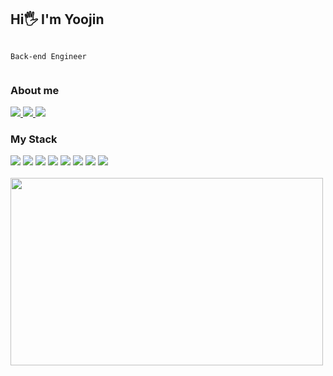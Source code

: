 
## Hi🖐️ I'm Yoojin 

<div style="display:flex;">

`Back-end Engineer`

</div>


### About me

<a href="https://d0u0b.tistory.com/" target="_blank">
    <img src="https://img.shields.io/badge/tistory-000000?style=square&logo=Tistory&logoColor=white"/>
</a>
<a href="https://www.linkedin.com/in/yoojin-lee-b37812328/" target="_blank">
    <img src="https://img.shields.io/badge/Linkedin-0A66C2?style=square&logo=linkedin&logoColor=white">
</a>
<a href="mailto:y_oojin_lee@naver.com" target="_blank">
  <img src="https://img.shields.io/badge/Mail-FF8383?style=square&logo=Gmail&logoColor=white">
</a> 


### My Stack
<div>
  <img src="https://img.shields.io/badge/Java-007396?style=flat-square&logo=java&logoColor=white">
  <img src="https://img.shields.io/badge/Node.js-339933?style=flat-square&logo=node.js&logoColor=white">
  <img src="https://img.shields.io/badge/Spring-6DB33F?style=flat-square&logo=spring&logoColor=white">
  <img src="https://img.shields.io/badge/React-61DAFB?style=flat-square&logo=React&logoColor=ffffff"/> 
  <img src="https://img.shields.io/badge/Docker-2E9AFE?style=flat-square&logo=docker&logoColor=white">
  <img src="https://img.shields.io/badge/MySQL-4479A1?style=flat-square&logo=MySQL&logoColor=ffffff"/>
  <img src="https://img.shields.io/badge/Oracle-F80000?style=flat-square&logo=Oracle&logoColor=ffffff"/>
  <img src="https://img.shields.io/badge/PostgreSQL-4169E1?style=flat-square&logo=postgresql&logoColor=ffffff"/>
</div>


<br> 

<a href="https://github.com/devxb/gitanimals">
<img
  src="https://render.gitanimals.org/farms/y-00jin"
  width="500"
  height="300"
/>
</a>
